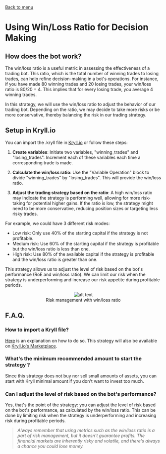 [Back to menu](../README.md)

# Using Win/Loss Ratio for Decision Making

## How does the bot work?

The win/loss ratio is a useful metric in assessing the effectiveness of a trading bot. This ratio, which is the total number of winning trades to losing trades, can help refine decision-making in a bot's operations. For instance, if you have made 80 winning trades and 20 losing trades, your win/loss ratio is 80/20 = 4. This implies that for every losing trade, you average 4 winning trades. 

In this strategy, we will use the win/loss ratio to adjust the behavior of our trading bot. Depending on the ratio, we may decide to take more risks or be more conservative, thereby balancing the risk in our trading strategy.

## Setup in Kryll.io

You can import the .kryll file in [Kryll.io](https://platform.kryll.io) or follow these steps:

1. **Create variables**: Initiate two variables, "winning_trades" and "losing_trades". Increment each of these variables each time a corresponding trade is made.

2. **Calculate the win/loss ratio**: Use the "Variable Operation" block to divide "winning_trades" by "losing_trades". This will provide the win/loss ratio.

3. **Adjust the trading strategy based on the ratio**: A high win/loss ratio may indicate the strategy is performing well, allowing for more risk-taking for potential higher gains. If the ratio is low, the strategy might need to be more conservative, reducing position sizes or targeting less risky trades.

For example, we could have 3 different risk modes:

- Low risk: Only use 40% of the starting capital if the strategy is not profitable.
- Medium risk: Use 60% of the starting capital if the strategy is profitable but the win/loss ratio is less than one.
- High risk: Use 80% of the available capital if the strategy is profitable and the win/loss ratio is greater than one.

This strategy allows us to adjust the level of risk based on the bot's performance (RoE and win/loss ratio). We can limit our risk when the strategy is underperforming and increase our risk appetite during profitable periods.

<figure style="text-align: center;">
   <img src="https://blog.kryll.io/content/images/2023/07/image-16.png" alt="alt text">
   <figcaption>Risk management with win/loss ratio</figcaption>
</figure>

## F.A.Q.

### How to import a Kryll file?

[Here](https://github.com/Cryptense/Kryll-Strategies-Toolkit/tree/main#how-to-use-a-kryll-file-) is an explanation on how to do so. This strategy will also be available on [Kryll.io's Marketplace](https://platform.kryll.io/marketplace).

### What's the minimum recommended amount to start the strategy ?

Since this strategy does not buy nor sell small amounts of assets, you can start with Kryll minimal amount if you don't want to invest too much.

### Can I adjust the level of risk based on the bot's performance?

Yes, that's the point of the strategy: you can adjust the level of risk based on the bot's performance, as calculated by the win/loss ratio. This can be done by limiting risk when the strategy is underperforming and increasing risk during profitable periods.

> *Always remember that using metrics such as the win/loss ratio is a part of risk management, but it doesn't guarantee profits. The financial markets are inherently risky and volatile, and there's always a chance you could lose money.*
